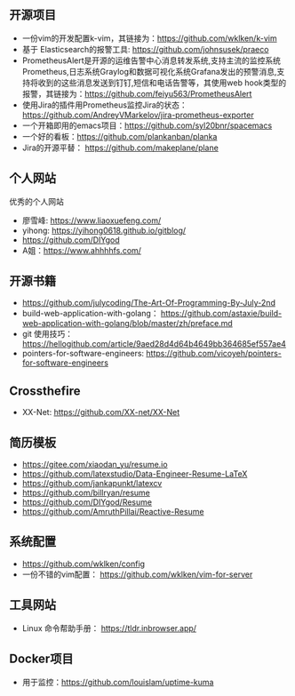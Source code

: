 ## 开源项目

- 一份vim的开发配置k-vim，其链接为：https://github.com/wklken/k-vim
- 基于 Elasticsearch的报警工具: https://github.com/johnsusek/praeco
- PrometheusAlert是开源的运维告警中心消息转发系统,支持主流的监控系统Prometheus,日志系统Graylog和数据可视化系统Grafana发出的预警消息,支持将收到的这些消息发送到钉钉,短信和电话告警等，其使用web hook类型的报警，其链接为：https://github.com/feiyu563/PrometheusAlert
- 使用Jira的插件用Prometheus监控Jira的状态：https://github.com/AndreyVMarkelov/jira-prometheus-exporter
- 一个开箱即用的emacs项目：https://github.com/syl20bnr/spacemacs
- 一个好的看板：https://github.com/plankanban/planka
- Jira的开源平替： https://github.com/makeplane/plane


## 个人网站
优秀的个人网站
- 廖雪峰: https://www.liaoxuefeng.com/
- yihong: https://yihong0618.github.io/gitblog/
- https://github.com/DIYgod
- A姐：https://www.ahhhhfs.com/

## 开源书籍
- https://github.com/julycoding/The-Art-Of-Programming-By-July-2nd
- build-web-application-with-golang： https://github.com/astaxie/build-web-application-with-golang/blob/master/zh/preface.md  
- git 使用技巧： https://hellogithub.com/article/9aed28d4d64b4649bb364685ef557ae4
- pointers-for-software-engineers: https://github.com/vicoyeh/pointers-for-software-engineers

## Crossthefire
- XX-Net: https://github.com/XX-net/XX-Net

## 简历模板
- https://gitee.com/xiaodan_yu/resume.io
- https://github.com/latexstudio/Data-Engineer-Resume-LaTeX
- https://github.com/jankapunkt/latexcv
- https://github.com/billryan/resume
- https://github.com/DIYgod/Resume
- https://github.com/AmruthPillai/Reactive-Resume

## 系统配置
- https://github.com/wklken/config
- 一份不错的vim配置： https://github.com/wklken/vim-for-server

## 工具网站
- Linux 命令帮助手册： https://tldr.inbrowser.app/

## Docker项目
- 用于监控：https://github.com/louislam/uptime-kuma
